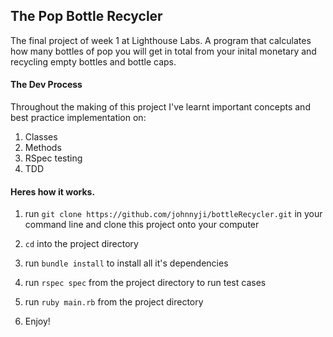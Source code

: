 ## The Pop Bottle Recycler

The final project of week 1 at Lighthouse Labs. A program that calculates how many bottles of pop you will get in total from your inital monetary and recycling empty bottles and bottle caps.

#### The Dev Process

Throughout the making of this project I've learnt important concepts and best practice implementation on:

1. Classes
2. Methods
3. RSpec testing
4. TDD

#### Heres how it works.

1. run `git clone https://github.com/johnnyji/bottleRecycler.git` in your command line and clone this project onto your computer

2. `cd` into the project directory

3. run `bundle install` to install all it's dependencies

4. run `rspec spec` from the project directory to run test cases

4. run `ruby main.rb` from the project directory

5. Enjoy!
